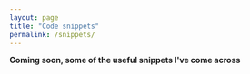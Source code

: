 ```yaml
---
layout: page
title: "Code snippets"
permalink: /snippets/
---
```

**Coming soon, some of the useful snippets I've come across**
